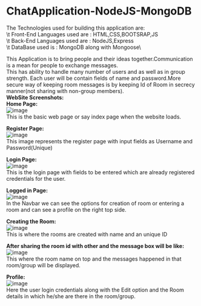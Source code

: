 # ChatApplication-NodeJS-MongoDB
The Technologies used for building this application are:\
 \t Front-End Languages used are : HTML,CSS,BOOTSRAP,JS\
 \t Back-End Languages used are  : NodeJS,Express\
 \t DataBase used is             : MongoDB along with Mongoose\

This Application is to bring people and their ideas together.Communication is a mean for people to exchange messages.\
This has ability to handle many number of users and as well as in group strength. Each user will be contain fields of name and password.More secure way of keeping room messages is by keeping Id of Room in secrecy manner(not sharing with non-group members).\
**WebSite Screenshots:**\
**Home Page:**\
![image](https://user-images.githubusercontent.com/90261006/188119674-d2093739-62f4-411c-b07c-2e94305380bf.png) \
This is the basic web page or say index page when the website loads.

**Register Page:** \
![image](https://user-images.githubusercontent.com/90261006/188120169-0a5b507a-a47b-461b-9b10-df6c49a2e9f9.png) \
This image represents the register page with input fields as Username and Password(Unique)

**Login Page:** \
![image](https://user-images.githubusercontent.com/90261006/188120422-78cc23bc-9f7b-491a-bdfa-90817853c6cc.png) \
This is the login page with fields to be entered which are already registered credentials for the user.

**Logged in Page:** \
![image](https://user-images.githubusercontent.com/90261006/188120696-9405a2f4-1c90-4567-8d3b-130404ba795d.png) \
In the Navbar we can see the options for creation of room or entering a room and can see a profile on the right top side.

**Creating the Room:** \
![image](https://user-images.githubusercontent.com/90261006/188121059-50ad5f50-3a29-439c-8268-a8b7f196756f.png) \
This is where the rooms are created with name and an unique ID

**After sharing the room id with other and the message box will be like:** \
![image](https://user-images.githubusercontent.com/90261006/188121551-f43a2da7-b4ad-48c5-9413-3ea14b12f9fe.png) \
This where the room name on top and the messages happened in that room/group will be displayed.

**Profile:** \
![image](https://user-images.githubusercontent.com/90261006/188121767-474ee796-1eed-4145-b03e-e5bd96d6045c.png) \
Here the user login credentials along with the Edit option and the Room details in which he/she are there in the room/group.

